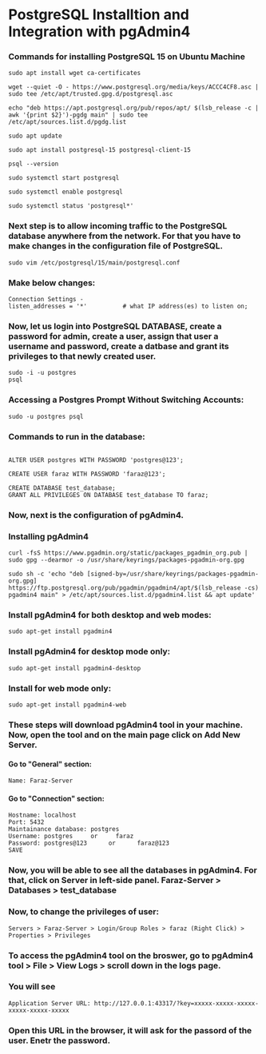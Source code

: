 # PostgreSQL Installtion and Integration with pgAdmin4

### Commands for installing PostgreSQL 15 on Ubuntu Machine

```
sudo apt install wget ca-certificates

wget --quiet -O - https://www.postgresql.org/media/keys/ACCC4CF8.asc | sudo tee /etc/apt/trusted.gpg.d/postgresql.asc

echo "deb https://apt.postgresql.org/pub/repos/apt/ $(lsb_release -c | awk '{print $2}')-pgdg main" | sudo tee /etc/apt/sources.list.d/pgdg.list

sudo apt update

sudo apt install postgresql-15 postgresql-client-15

psql --version

sudo systemctl start postgresql

sudo systemctl enable postgresql

sudo systemctl status 'postgresql*'
```

### Next step is to allow incoming traffic to the PostgreSQL database anywhere from the network. For that you have to make changes in the configuration file of PostgreSQL.

```
sudo vim /etc/postgresql/15/main/postgresql.conf
```

### Make below changes:

```
Connection Settings -
listen_addresses = '*'          # what IP address(es) to listen on;
```
### Now, let us login into PostgreSQL DATABASE, create a password for admin, create a user, assign that user a username and password, create a datbase and grant its privileges to that newly created user.

```
sudo -i -u postgres
psql
```
### Accessing a Postgres Prompt Without Switching Accounts:
```
sudo -u postgres psql
```
### Commands to run in the database:
```

ALTER USER postgres WITH PASSWORD 'postgres@123';

CREATE USER faraz WITH PASSWORD 'faraz@123';
 
CREATE DATABASE test_database;
GRANT ALL PRIVILEGES ON DATABASE test_database TO faraz;
```
### Now, next is the configuration of pgAdmin4.
### Installing pgAdmin4

```
curl -fsS https://www.pgadmin.org/static/packages_pgadmin_org.pub | sudo gpg --dearmor -o /usr/share/keyrings/packages-pgadmin-org.gpg

sudo sh -c 'echo "deb [signed-by=/usr/share/keyrings/packages-pgadmin-org.gpg] https://ftp.postgresql.org/pub/pgadmin/pgadmin4/apt/$(lsb_release -cs) pgadmin4 main" > /etc/apt/sources.list.d/pgadmin4.list && apt update'
```
### Install pgAdmin4 for both desktop and web modes:
```
sudo apt-get install pgadmin4
```

### Install pgAdmin4 for desktop mode only:
```
sudo apt-get install pgadmin4-desktop
```

### Install for web mode only:
```
sudo apt-get install pgadmin4-web 
```

### These steps will download pgAdmin4 tool in your machine. Now, open the tool and on the main page click on Add New Server.
#### Go to "General" section:
```
Name: Faraz-Server
```
#### Go to "Connection" section:
```
Hostname: localhost
Port: 5432
Maintainance database: postgres
Username: postgres     or     faraz
Password: postgres@123      or      faraz@123
SAVE
```

### Now, you will be able to see all the databases in pgAdmin4. For that, click on Server in left-side panel. Faraz-Server > Databases > test_database

### Now, to change the privileges of user:
```
Servers > Faraz-Server > Login/Group Roles > faraz (Right Click) > Properties > Privileges
```
### To access the pgAdmin4 tool on the broswer, go to pgAdmin4 tool > File > View Logs > scroll down in the logs page.

### You will see 
```
Application Server URL: http://127.0.0.1:43317/?key=xxxxx-xxxxx-xxxxx-xxxxx-xxxxx-xxxxx
```
### Open this URL in the browser, it will ask for the passord of the user. Enetr the password.